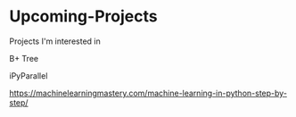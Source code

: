 # Upcoming-Projects
Projects I'm interested in 

B+ Tree

iPyParallel

https://machinelearningmastery.com/machine-learning-in-python-step-by-step/


